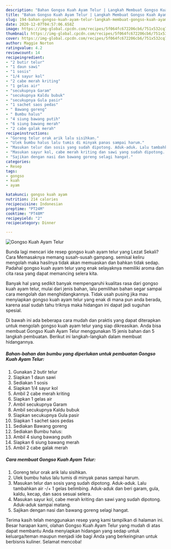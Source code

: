 ```yaml
---
description: "Bahan Gongso Kuah Ayam Telur | Langkah Membuat Gongso Kuah Ayam Telur Yang Paling Enak"
title: "Bahan Gongso Kuah Ayam Telur | Langkah Membuat Gongso Kuah Ayam Telur Yang Paling Enak"
slug: 194-bahan-gongso-kuah-ayam-telur-langkah-membuat-gongso-kuah-ayam-telur-yang-paling-enak
date: 2020-12-07T04:57:06.658Z
image: https://img-global.cpcdn.com/recipes/5f064fc672206cb6/751x532cq70/gongso-kuah-ayam-telur-foto-resep-utama.jpg
thumbnail: https://img-global.cpcdn.com/recipes/5f064fc672206cb6/751x532cq70/gongso-kuah-ayam-telur-foto-resep-utama.jpg
cover: https://img-global.cpcdn.com/recipes/5f064fc672206cb6/751x532cq70/gongso-kuah-ayam-telur-foto-resep-utama.jpg
author: Maggie Norton
ratingvalue: 4.2
reviewcount: 14
recipeingredient:
- "2 butir telur"
- "1 daun sawi"
- "1 sosis"
- "1/4 sayur kol"
- "2 cabe merah kriting"
- "1 gelas air"
- "secukupnya Garam"
- "secukupnya Kaldu bubuk"
- "secukupnya Gula pasir"
- "1 sachet saos pedas"
- " Bawang goreng"
- " Bumbu halus"
- "4 siung bawang putih"
- "6 siung bawang merah"
- "2 cabe galak merah"
recipeinstructions:
- "Goreng telur orak arik lalu sisihkan."
- "Ulek bumbu halus lalu tumis di minyak panas sampai harum."
- "Masukan telur dan sosis yang sudah dipotong. Aduk-aduk. Lalu tambahkan air -/+ 1 gelas belimbing. Aduk-aduk dan beri garam, gula, kaldu, kecap, dan saos sesuai selera."
- "Masukan sayur kol, cabe merah kriting dan sawi yang sudah dipotong. Aduk-aduk sampai matang."
- "Sajikan dengan nasi dan bawang goreng selagi hangat."
categories:
- Resep
tags:
- gongso
- kuah
- ayam

katakunci: gongso kuah ayam 
nutrition: 214 calories
recipecuisine: Indonesian
preptime: "PT24M"
cooktime: "PT48M"
recipeyield: "2"
recipecategory: Dinner

---
```



![Gongso Kuah Ayam Telur](https://img-global.cpcdn.com/recipes/5f064fc672206cb6/751x532cq70/gongso-kuah-ayam-telur-foto-resep-utama.jpg)

Bunda lagi mencari ide resep gongso kuah ayam telur yang Lezat Sekali? Cara Memasaknya memang susah-susah gampang. semisal keliru mengolah maka hasilnya tidak akan memuaskan dan bahkan tidak sedap. Padahal gongso kuah ayam telur yang enak selayaknya memiliki aroma dan cita rasa yang dapat memancing selera kita.



Banyak hal yang sedikit banyak mempengaruhi kualitas rasa dari gongso kuah ayam telur, mulai dari jenis bahan, lalu pemilihan bahan segar sampai cara mengolah dan menghidangkannya. Tidak usah pusing jika mau menyiapkan gongso kuah ayam telur yang enak di mana pun anda berada, karena asal sudah tahu triknya maka hidangan ini dapat jadi suguhan spesial.


Di bawah ini ada beberapa cara mudah dan praktis yang dapat diterapkan untuk mengolah gongso kuah ayam telur yang siap dikreasikan. Anda bisa membuat Gongso Kuah Ayam Telur menggunakan 15 jenis bahan dan 5 langkah pembuatan. Berikut ini langkah-langkah dalam membuat hidangannya.

<!--inarticleads1-->

##### Bahan-bahan dan bumbu yang diperlukan untuk pembuatan Gongso Kuah Ayam Telur:

1. Gunakan 2 butir telur
1. Siapkan 1 daun sawi
1. Sediakan 1 sosis
1. Siapkan 1/4 sayur kol
1. Ambil 2 cabe merah kriting
1. Siapkan 1 gelas air
1. Ambil secukupnya Garam
1. Ambil secukupnya Kaldu bubuk
1. Siapkan secukupnya Gula pasir
1. Siapkan 1 sachet saos pedas
1. Sediakan  Bawang goreng
1. Sediakan  Bumbu halus:
1. Ambil 4 siung bawang putih
1. Siapkan 6 siung bawang merah
1. Ambil 2 cabe galak merah




<!--inarticleads2-->

##### Cara membuat Gongso Kuah Ayam Telur:

1. Goreng telur orak arik lalu sisihkan.
1. Ulek bumbu halus lalu tumis di minyak panas sampai harum.
1. Masukan telur dan sosis yang sudah dipotong. Aduk-aduk. Lalu tambahkan air -/+ 1 gelas belimbing. Aduk-aduk dan beri garam, gula, kaldu, kecap, dan saos sesuai selera.
1. Masukan sayur kol, cabe merah kriting dan sawi yang sudah dipotong. Aduk-aduk sampai matang.
1. Sajikan dengan nasi dan bawang goreng selagi hangat.




Terima kasih telah menggunakan resep yang kami tampilkan di halaman ini. Besar harapan kami, olahan Gongso Kuah Ayam Telur yang mudah di atas dapat membantu Anda menyiapkan hidangan yang sedap untuk keluarga/teman maupun menjadi ide bagi Anda yang berkeinginan untuk berbisnis kuliner. Selamat mencoba!
